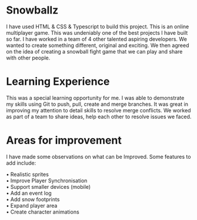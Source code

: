 
# Snowballz
 I have used HTML & CSS & Typescript to build this project. This is an online multiplayer game. This was undeniably one of the best projects I have built so far. I have worked in a team of 4 other talented aspiring developers. We wanted to create something different, original and exciting. We then agreed on the idea of creating a snowball fight game that we can play and share with other people.
 
# Learning Experience 
This was a special learning opportunity for me. I was able to demonstrate my skills using Git to push, pull, create and merge branches. It was great in improving my attention to detail skills to resolve merge conflicts. We worked as part of a team to share ideas, help each other to resolve issues we faced. 

# Areas for improvement
I have made some observations on what can be Improved. Some features to add include:

• Realistic sprites <br>
• Improve Player Synchronisation <br>
• Support smaller devices (mobile) <br>
• Add an event log <br>
• Add snow footprints  <br>
• Expand player area <br>
• Create character animations <br>
